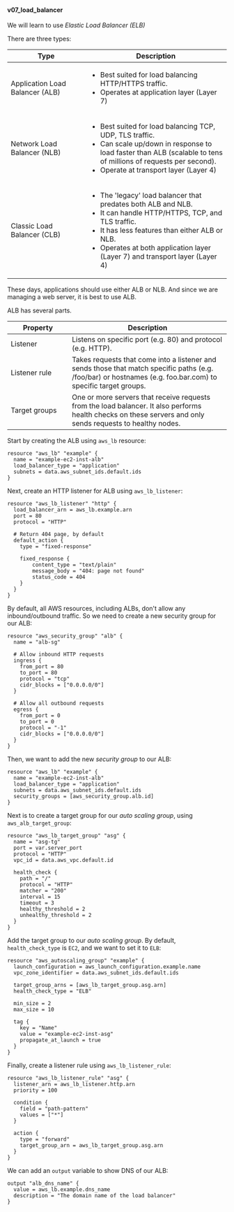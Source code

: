 #### v07_load_balancer ####

We will learn to use *Elastic Load Balancer (ELB)*

There are three types:

| Type | Description |
|---|---|
| Application Load Balancer (ALB)<img width="150px"/> | <ul><li>Best suited for load balancing HTTP/HTTPS traffic.</li><li>Operates at application layer (Layer 7)</li></ul> |
| Network Load Balancer (NLB) | <ul><li>Best suited for load balancing TCP, UDP, TLS traffic.</li><li>Can scale up/down in response to load faster than ALB (scalable to tens of millions of requests per second).</li><li>Operate at transport layer (Layer 4)</li>|
| Classic Load Balancer (CLB) | <ul><li>The 'legacy' load balancer that predates both ALB and NLB.</li><li>It can handle HTTP/HTTPS, TCP, and TLS traffic.</li><li>It has less features than either ALB or NLB.</li><li>Operates at both application layer (Layer 7) and transport layer (Layer 4)</li> |

These days, applications should use either ALB or NLB. And since we are managing a web server, it is best to use ALB.

ALB has several parts.

| Property | Description |
|---|---|
| Listener<img width="250px"/> | Listens on specific port (e.g. 80) and protocol (e.g. HTTP). |
| Listener rule | Takes requests that come into a listener and sends those that match specific paths (e.g. /foo/bar) or hostnames (e.g. foo.bar.com) to specific target groups. |
| Target groups | One or more servers that receive requests from the load balancer. It also performs health checks on these servers and only sends requests to healthy nodes. |

Start by creating the ALB using `aws_lb` resource:
```hcl
resource "aws_lb" "example" {
  name = "example-ec2-inst-alb"
  load_balancer_type = "application"
  subnets = data.aws_subnet_ids.default.ids
}
```

Next, create an HTTP listener for ALB using `aws_lb_listener`:
```hcl
resource "aws_lb_listener" "http" {
  load_balancer_arn = aws_lb.example.arn
  port = 80
  protocol = "HTTP"

  # Return 404 page, by default
  default_action {
    type = "fixed-response"

    fixed_response {
        content_type = "text/plain"
        message_body = "404: page not found"
        status_code = 404
    }
  }
}
```

By default, all AWS resources, including ALBs, don't allow any inbound/outbound traffic. So we need to create a new security group for our ALB:
```hcl
resource "aws_security_group" "alb" {
  name = "alb-sg"

  # Allow inbound HTTP requests
  ingress {
    from_port = 80
    to_port = 80
    protocol = "tcp"
    cidr_blocks = ["0.0.0.0/0"]
  }

  # Allow all outbound requests
  egress {
    from_port = 0
    to_port = 0
    protocol = "-1"
    cidr_blocks = ["0.0.0.0/0"]
  }
}
``` 

Then, we want to add the new *security group* to our ALB:
```hcl
resource "aws_lb" "example" {
  name = "example-ec2-inst-alb"
  load_balancer_type = "application"
  subnets = data.aws_subnet_ids.default.ids
  security_groups = [aws_security_group.alb.id]
}
```

Next is to create a target group for our *auto scaling group*, using `aws_alb_target_group`:
```hcl
resource "aws_lb_target_group" "asg" {
  name = "asg-tg"
  port = var.server_port
  protocol = "HTTP"
  vpc_id = data.aws_vpc.default.id

  health_check {
    path = "/"
    protocol = "HTTP"
    matcher = "200"
    interval = 15
    timeout = 3
    healthy_threshold = 2
    unhealthy_threshold = 2
  }
}
```

Add the target group to our *auto scaling group*. By default, `health_check_type` is `EC2`, and we want to set it to `ELB`:
```hcl
resource "aws_autoscaling_group" "example" {
  launch_configuration = aws_launch_configuration.example.name
  vpc_zone_identifier = data.aws_subnet_ids.default.ids

  target_group_arns = [aws_lb_target_group.asg.arn]
  health_check_type = "ELB"

  min_size = 2
  max_size = 10

  tag {
    key = "Name"
    value = "example-ec2-inst-asg"
    propagate_at_launch = true
  }
}
```

Finally, create a listener rule using `aws_lb_listener_rule`:
```hcl
resource "aws_lb_listener_rule" "asg" {
  listener_arn = aws_lb_listener.http.arn
  priority = 100

  condition {
    field = "path-pattern"
    values = ["*"]
  }

  action {
    type = "forward"
    target_group_arn = aws_lb_target_group.asg.arn
  }
}
```

We can add an `output` variable to show DNS of our ALB:
```hcl
output "alb_dns_name" {
  value = aws_lb.example.dns_name
  description = "The domain name of the load balancer"
}
```